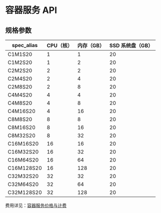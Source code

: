 # 容器服务 API

## 规格参数

| spec_alias | CPU（核） | 内存（GB） | SSD 系统盘（GB） |
|------------|-----------|------------|------------------|
| C1M1S20    |         1 |          1 |               20 |
| C1M2S20    |         1 |          2 |               20 |
| C2M2S20    |         2 |          2 |               20 |
| C2M4S20    |         2 |          4 |               20 |
| C2M8S20    |         2 |          8 |               20 |
| C4M4S20    |         4 |          4 |               20 |
| C4M8S20    |         4 |          8 |               20 |
| C4M16S20   |         4 |         16 |               20 |
| C8M8S20    |         8 |          8 |               20 |
| C8M16S20   |         8 |         16 |               20 |
| C8M32S20   |         8 |         32 |               20 |
| C16M16S20  |        16 |         16 |               20 |
| C16M32S20  |        16 |         32 |               20 |
| C16M64S20  |        16 |         64 |               20 |
| C16M128S20 |        16 |        128 |               20 |
| C32M32S20  |        32 |         32 |               20 |
| C32M64S20  |        32 |         64 |               20 |
| C32M128S20 |        32 |        128 |               20 |

费用详见：[容器服务价格与计费](http://support.c.163.com/md.html#!计算服务/容器服务/容器服务价格与计费.md)
